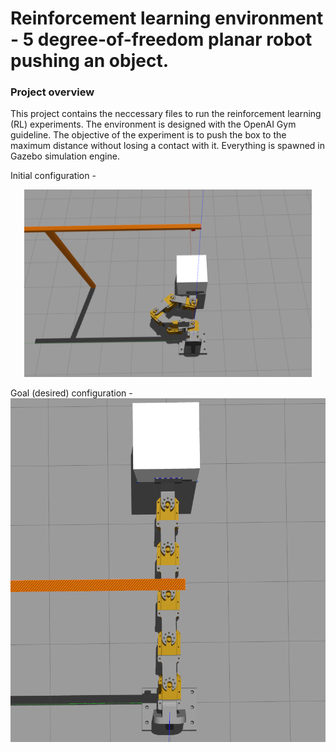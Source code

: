 # Reinforcement learning environment - 5 degree-of-freedom planar robot pushing an object.

### Project overview
This project contains the neccessary files to run the reinforcement learning (RL) experiments. The environment is designed with the OpenAI Gym guideline. 
The objective of the experiment is to push the box to the maximum distance without losing a contact with it. Everything is spawned in Gazebo simulation engine. 

Initial configuration - 
<p align="center">
  <img width="460" height="300" src="https://github.com/fenixkz/5dof_pusher/blob/main/pics/pusher_ex.png">
</p>

Goal (desired) configuration - 
![Goal](https://github.com/fenixkz/5dof_pusher/blob/main/pics/pusher_ex1.png)

